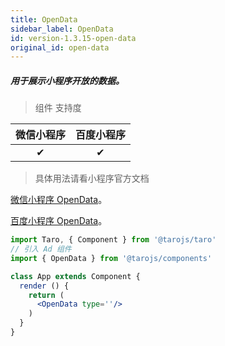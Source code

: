 ```yaml
---
title: OpenData
sidebar_label: OpenData
id: version-1.3.15-open-data
original_id: open-data
---
```


##### 用于展示小程序开放的数据。

> 组件 支持度

| 微信小程序 | 百度小程序 |
| :-: | :-: |
| ✔ | ✔ |


>具体用法请看小程序官方文档

[微信小程序 OpenData](https://developers.weixin.qq.com/miniprogram/dev/component/open-data.html)。

[百度小程序 OpenData](https://smartprogram.baidu.com/docs/develop/component/open/#open-data/)。

```jsx
import Taro, { Component } from '@tarojs/taro'
// 引入 Ad 组件
import { OpenData } from '@tarojs/components'

class App extends Component {
  render () {
    return (
      <OpenData type=''/>
    )
  }
}
```
